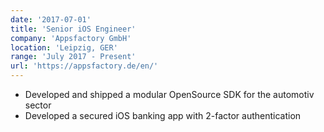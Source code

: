 ```yaml
---
date: '2017-07-01'
title: 'Senior iOS Engineer'
company: 'Appsfactory GmbH'
location: 'Leipzig, GER'
range: 'July 2017 - Present'
url: 'https://appsfactory.de/en/'
---
```


- Developed and shipped a modular OpenSource SDK for the automotiv sector
- Developed a secured iOS banking app with 2-factor authentication